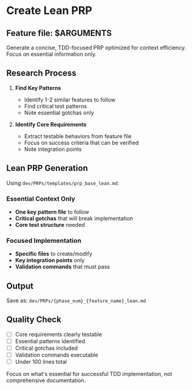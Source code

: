 # Create Lean PRP

## Feature file: $ARGUMENTS

Generate a concise, TDD-focused PRP optimized for context efficiency. Focus on essential information only.

## Research Process

1. **Find Key Patterns**
   - Identify 1-2 similar features to follow
   - Find critical test patterns 
   - Note essential gotchas only

2. **Identify Core Requirements**
   - Extract testable behaviors from feature file
   - Focus on success criteria that can be verified
   - Note integration points

## Lean PRP Generation

Using `dev/PRPs/templates/prp_base_lean.md`:

### Essential Context Only
- **One key pattern file** to follow
- **Critical gotchas** that will break implementation
- **Core test structure** needed

### Focused Implementation
- **Specific files** to create/modify
- **Key integration points** only
- **Validation commands** that must pass

## Output
Save as: `dev/PRPs/{phase_num}_{feature_name}_lean.md`

## Quality Check
- [ ] Core requirements clearly testable
- [ ] Essential patterns identified
- [ ] Critical gotchas included
- [ ] Validation commands executable
- [ ] Under 100 lines total

Focus on what's essential for successful TDD implementation, not comprehensive documentation.